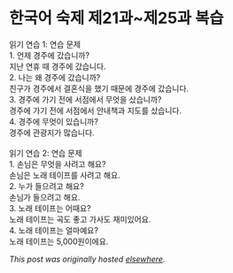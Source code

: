 # 한국어 숙제 제21과~제25과 복습

<p>읽기 연습 1: 연습 문제<br>1. 언제 경주에 갔습니까?<br>지난 연휴 때 경주에 갔습니다.<br>2. 나는 왜 경주에 갔습니까?<br>친구가 경주에서 결혼식을 했기 때문에 경주에 갔습니다.<br>3. 경주에 가기 전에 서점에서 무엇을 샀습니까?<br>경주에 가기 전에 서점에서 안내책과 지도를 샀습니다.<br>4. 경주에 무엇이 있습니까?<br>경주에 관광지가 많습니다.<br><br>읽기 연습 2: 연습 문제<br>1. 손님은 무엇을 사려고 해요?<br>손님은 노래 테이프를 사려고 해요.<br>2. 누가 들으려고 해요?<br>손님가 들으려고 해요.<br>3. 노래 테이프는 어때요?<br>노래 테이프는 곡도 좋고 가사도 재미있어요.<br>4. 노래 테이프는 얼마예요?<br>노래 테이프는 5,000원이에요.</p>


*This post was originally hosted [elsewhere](http://planspace.blogspot.com/2009/01/2125.html).*
